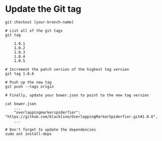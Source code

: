 Update the Git tag
==================

    git checkout [your-branch-name]

    # List all of the git tags
    git tag

        1.0.1
        1.0.2
        1.0.3
        1.0.4
        1.0.5

    # Increment the patch version of the highest tag version
    git tag 1.0.6

    # Push up the new tag
    git push --tags origin

    # Finally, update your bower.json to point to the new tag version

    cat bower.json
        ...
        "overlappingmarkerspiderfier": "https://github.com/blackline/OverlappingMarkerSpiderfier.git#1.0.6",
        ...

    # Don't forget to update the dependencies
    sudo ant install-deps
